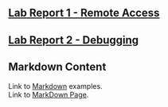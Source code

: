 ## [Lab Report 1 - Remote Access](https://allkeng.github.io/cse15l-lab-reports/lab-report-1-week-2.html)  
 
## [Lab Report 2 - Debugging]()   
  
## Markdown Content    
Link to [Markdown](https://github.com/AllKeng/cse15l-lab-reports/blob/main/markDownStuff.md) examples.  
Link to [MarkDown Page](https://allkeng.github.io/cse15l-lab-reports/markDownStuff.html).    
